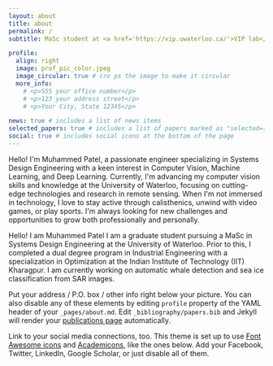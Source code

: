 ```yaml
---
layout: about
title: about
permalink: /
subtitle: MaSc student at <a href='https://vip.uwaterloo.ca/'>VIP lab</a>, <a href='https://uwaterloo.ca/'>University of Waterloo</a>.

profile:
  align: right
  image: prof_pic_color.jpeg
  image_circular: true # cro ps the image to make it circular
  more_info: 
    # <p>555 your office number</p>
    # <p>123 your address street</p>
    # <p>Your City, State 12345</p>

news: true # includes a list of news items
selected_papers: true # includes a list of papers marked as "selected={true}"
social: true # includes social icons at the bottom of the page
---
```


Hello! I'm Muhammed Patel, a passionate engineer specializing in Systems Design Engineering with a keen interest in Computer Vision, Machine Learning, and Deep Learning. Currently, I'm advancing my computer vision skills and knowledge at the University of Waterloo, focusing on cutting-edge technologies and research in remote sensing. When I'm not immersed in technology, I love to stay active through calisthenics, unwind with video games, or play sports. I'm always looking for new challenges and opportunities to grow both professionally and personally.


Hello! I am Muhammed Patel I am a graduate student pursuing a MaSc in Systems Design Engineering at the University of Waterloo. Prior to this, I completed a dual degree program in Industrial Engineering with a specialization in Optimization at the Indian Institute of Technology (IIT) Kharagpur. I am currently working on automatic whale detection and sea ice classification from SAR images.

Put your address / P.O. box / other info right below your picture. You can also disable any of these elements by editing `profile` property of the YAML header of your `_pages/about.md`. Edit `_bibliography/papers.bib` and Jekyll will render your [publications page](/al-folio/publications/) automatically.

Link to your social media connections, too. This theme is set up to use [Font Awesome icons](https://fontawesome.com/) and [Academicons](https://jpswalsh.github.io/academicons/), like the ones below. Add your Facebook, Twitter, LinkedIn, Google Scholar, or just disable all of them.
